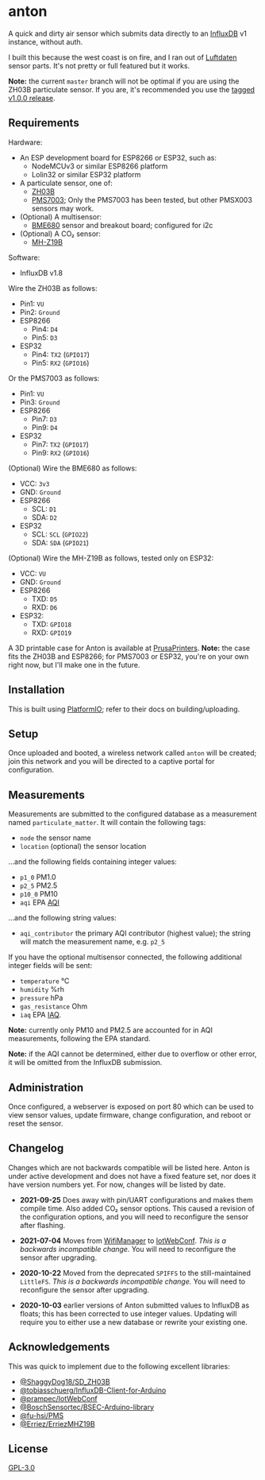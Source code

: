 # anton

A quick and dirty air sensor which submits data directly to an [InfluxDB][]
v1 instance, without auth.

I built this because the west coast is on fire, and I ran out of [Luftdaten][]
sensor parts. It's not pretty or full featured but it works.

[InfluxDB]: https://docs.influxdata.com/influxdb/v1.8/
[Luftdaten]: https://sensor.community/

**Note:** the current `master` branch will not be optimal if you are using the
ZH03B particulate sensor. If you are, it's recommended you use the [tagged
v1.0.0 release][v1.0.0].

[v1.0.0]: https://github.com/fardog/anton/releases/tag/v1.0.0

## Requirements

Hardware:

* An ESP development board for ESP8266 or ESP32, such as:
  * NodeMCUv3 or similar ESP8266 platform
  * Lolin32 or similar ESP32 platform
* A particulate sensor, one of:
  * [ZH03B][]
  * [PMS7003][]; Only the PMS7003 has been tested, but other PMSX003 sensors may
    work.
* (Optional) A multisensor:
  * [BME680][] sensor and breakout board; configured for i2c
* (Optional) A CO₂ sensor:
  * [MH-Z19B][]

[ZH03B]: https://www.winsen-sensor.com/sensors/dust-sensor/zh3b.html
[PMS7003]: http://www.plantower.com/en/content/?110.html
[BME680]: https://www.bosch-sensortec.com/products/environmental-sensors/gas-sensors-bme680/
[MH-Z19B]: https://www.winsen-sensor.com/sensors/co2-sensor/mh-z19b.html

Software:

* InfluxDB v1.8

Wire the ZH03B as follows:

* Pin1: `VU`
* Pin2: `Ground`
* ESP8266
  * Pin4: `D4`
  * Pin5: `D3`
* ESP32
  * Pin4: `TX2` (`GPIO17`)
  * Pin5: `RX2` (`GPIO16`)

Or the PMS7003 as follows:

* Pin1: `VU`
* Pin3: `Ground`
* ESP8266
  * Pin7: `D3`
  * Pin9: `D4`
* ESP32
  * Pin7: `TX2` (`GPIO17`)
  * Pin9: `RX2` (`GPIO16`)

(Optional) Wire the BME680 as follows:

* VCC: `3v3`
* GND: `Ground`
* ESP8266
  * SCL: `D1`
  * SDA: `D2`
* ESP32
  * SCL: `SCL` (`GPIO22`)
  * SDA: `SDA` (`GPIO21`)

(Optional) Wire the MH-Z19B as follows, tested only on ESP32:

* VCC: `VU`
* GND: `Ground`
* ESP8266
  * TXD: `D5`
  * RXD: `D6`
* ESP32:
  * TXD: `GPIO18`
  * RXD: `GPIO19`

A 3D printable case for Anton is available at [PrusaPrinters][]. **Note:** the
case fits the ZH03B and ESP8266; for PMS7003 or ESP32, you're on your own right
now, but I'll make one in the future.

[PrusaPrinters]: https://www.prusaprinters.org/prints/40746-case-for-anton-air-quality-influxdb

## Installation

This is built using [PlatformIO][]; refer to their docs on building/uploading.

[PlatformIO]: https://platformio.org/

## Setup

Once uploaded and booted, a wireless network called `anton` will be
created; join this network and you will be directed to a captive portal for
configuration.

## Measurements

Measurements are submitted to the configured database as a measurement named
`particulate_matter`. It will contain the following tags:

* `node` the sensor name
* `location` (optional) the sensor location

…and the following fields containing integer values:

* `p1_0` PM1.0
* `p2_5` PM2.5
* `p10_0` PM10
* `aqi` EPA [AQI][]

[AQI]: https://www.airnow.gov/aqi/aqi-basics/

…and the following string values:

* `aqi_contributor` the primary AQI contributor (highest value); the string will
  match the measurement name, e.g. `p2_5`

If you have the optional multisensor connected, the following additional integer
fields will be sent:

* `temperature` °C
* `humidity` %rh
* `pressure` hPa
* `gas_resistance` Ohm
* `iaq` EPA [IAQ][].

[IAQ]: https://www.epa.gov/indoor-air-quality-iaq/introduction-indoor-air-quality

**Note:** currently only PM10 and PM2.5 are accounted for in AQI measurements,
following the EPA standard.

**Note:** if the AQI cannot be determined, either due to overflow or other
error, it will be omitted from the InfluxDB submission.

## Administration

Once configured, a webserver is exposed on port 80 which can be used to view
sensor values, update firmware, change configuration, and reboot or reset the
sensor.

## Changelog

Changes which are not backwards compatible will be listed here. Anton is under
active development and does not have a fixed feature set, nor does it have
version numbers yet. For now, changes will be listed by date.

* **2021-09-25** Does away with pin/UART configurations and makes them compile
  time. Also added CO₂ sensor options. This caused a revision of the
  configuration options, and you will need to reconfigure the sensor after
  flashing.

* **2021-07-04** Moves from [WifiManager][] to [IotWebConf][]. *This is a
  backwards incompatible change.* You will need to reconfigure the sensor after
  upgrading.

* **2020-10-22** Moved from the deprecated `SPIFFS` to the still-maintained
  `LittleFS`. *This is a backwards incompatible change.* You will need to
  reconfigure the sensor after upgrading.

* **2020-10-03** earlier versions of Anton submitted values to InfluxDB as
  floats; this has been corrected to use integer values. Updating will require
  you to either use a new database or rewrite your existing one.

[WifiManager]: https://github.com/tzapu/WiFiManager
[IotWebConf]: https://github.com/prampec/IotWebConf

## Acknowledgements

This was quick to implement due to the following excellent libraries:

* [@ShaggyDog18/SD_ZH03B](https://github.com/ShaggyDog18/SD_ZH03B)
* [@tobiasschuerg/InfluxDB-Client-for-Arduino](https://github.com/tobiasschuerg/InfluxDB-Client-for-Arduino)
* [@prampec/IotWebConf](https://github.com/prampec/IotWebConf)
* [@BoschSensortec/BSEC-Arduino-library](https://github.com/BoschSensortec/BSEC-Arduino-library)
* [@fu-hsi/PMS](https://github.com/fu-hsi/PMS)
* [@Erriez/ErriezMHZ19B](https://github.com/Erriez/ErriezMHZ19B)

## License

[GPL-3.0](./LICENSE)
